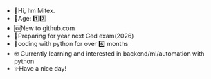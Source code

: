 - 👋Hi, I’m Mitex.
- 🙂Age: 1️⃣7️⃣
- 🆕New to github.com
- 📝Preparing for year next Ged exam(2026)
- 📑coding with python for over 6️⃣ months
- 🤓 Currently learning and interested in backend/ml/automation with python
- ✨Have a nice day!

<!---
Mitex2k/Mitex2k is a ✨ special ✨ repository because its `README.md` (this file) appears on your GitHub profile.
You can click the Preview link to take a look at your changes.
--->
